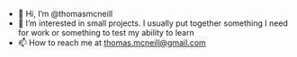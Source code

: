- 👋 Hi, I’m @thomasmcneill
- 👀 I’m interested in small projects.  I usually put together something I need for work or something to test my ability to learn
- 📫 How to reach me at thomas.mcneill@gmail.com

<!---
thomasmcneill/thomasmcneill is a ✨ special ✨ repository because its `README.md` (this file) appears on your GitHub profile.
You can click the Preview link to take a look at your changes.
--->
